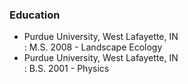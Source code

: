 
### Education

* Purdue University, West Lafayette, IN  
  : M.S. 2008 - Landscape Ecology
* Purdue University, West Lafayette, IN  
  : B.S. 2001 - Physics
